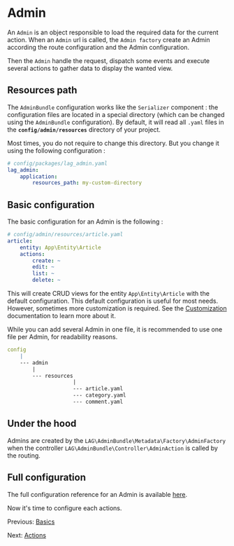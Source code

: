 # Admin
An `Admin` is an object responsible to load the required data for the current action. When an `Admin` url is called, the 
`Admin factory` create an Admin according the route configuration and the Admin configuration.

Then the `Admin` handle the request, dispatch some events and execute several actions to gather data to display the wanted
view.

## Resources path
The `AdminBundle` configuration works like the `Serializer` component : the configuration files are located in a special
directory (which can be changed using the `AdminBundle` configuration). By default, it will read all `.yaml` files in 
the **`config/admin/resources`** directory of your project. 

Most times, you do not require to change this directory. But you change it using the following configuration :

```yaml
# config/packages/lag_admin.yaml
lag_admin:
    application:
        resources_path: my-custom-directory
```

## Basic configuration
The basic configuration for an Admin is the following :

```yaml
# config/admin/resources/article.yaml
article:
    entity: App\Entity\Article 
    actions:
        create: ~
        edit: ~
        list: ~
        delete: ~
```

This will create CRUD views for the entity `App\Entity\Article` with the default configuration. This default 
configuration is useful for most needs. However, sometimes more customization is required. See the 
[Customization](../customization/index.md) 
documentation to learn more about it. 

While you can add several Admin in one file, it is recommended to use one file per Admin, for readability reasons.

```yaml
config
    |
    --- admin
        |
        --- resources
                     |
                     --- article.yaml       
                     --- category.yaml
                     --- comment.yaml
```

## Under the hood
Admins are created by the `LAG\AdminBundle\Metadata\Factory\AdminFactory` when the controller 
`LAG\AdminBundle\Controller\AdminAction` is called by the routing.

## Full configuration
The full configuration reference for an Admin is available 
[here](../reference/admin-reference.md).

Now it's time to configure each actions.

Previous: [Basics](basics.md)

Next: [Actions](action.md)
